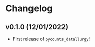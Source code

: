 # Changelog

<!--next-version-placeholder-->

## v0.1.0 (12/01/2022)

- First release of `pycounts_datallurgy`!